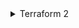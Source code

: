 <details>
<summary>Terraform 2</summary>
  Принципы организации инфраструктурного кода и работа над инфраструктурой в команде на примере Terraform  
  1. Создали ветку terraform-2
  2. Выполнил сборку образа для разных VM с созданием шаблона db.json и app.json
  3. Создал 2 VM
  4. Сделал разбитие конфигурации по файлам согласно ТЗ.
  5. Разбил файлы на модули.
  6. Для использование модулей загружаем их из указанного источника (source) коммандой terraform get
  7. Создал директории stage и prod. Скопировал файлы в каждую из директорий.
  8. Проверил конфигурацию
  9. Выполнил самостоятельные задания
  Задание со * .
  Создал файл backend.tf в каждой из директории stage/prod. Выполнил команды terraform init / terraform apply
  ```
    terraform {
    backend "s3" {
    endpoint   = "storage.yandexcloud.net"
    bucket     = "terraform-2-storage-bucket"
    region     = "ru-central1"
    key        = "stage.tfstate"
    access_key = ""
    secret_key = ""

    skip_region_validation      = true
    skip_credentials_validation = true
    }
  }
    ```
  Возможно настроил чтото не так, но автотест прошел успешно. 
<details>

<details>
<summary>Terraform 1</summary>
# Все задания выполнены согласно описанию в ТЗ
# Самостоятельные задания
  ## 1. Определите input переменную для приватного ключа,использующегося в определении подключения для провижинеров (connection)
    Переменная была добавлена в terraform.tfvars и добавлено описание в variables.tf, connection теперь выглядит так
   ``` 
    connection {
    type  = "ssh"
    host  = self.network_interface.0.nat_ip_address
    user  = "ubuntu"
    agent = false
    # путь до приватного ключа
    private_key = file(var.private_key) }
  ```
 ## 2.Определите input переменную для задания зоны в ресурсе "yandex_compute_instance" "app". У нее должно быть значение по умолчанию 
     Переменная была добавлена в terraform.tfvars и добавлено описание в variables.tf, resoutce теперь выглядит так:
  ``` resource "yandex_compute_instance" "app" {
     name  = "reddit-app-${count.index}"
     count = var.count_app
     zone  = var.zone       
  ```
 ## 3. Создан файл terraform.tfvars.example
 ``` cloud_id                 = "bbbbbbbbbbbbbbbbbbe"
    folder_id                = "bwwwwwwwwwwbbbbbwwq"
    zone                     = "ru-central1-a"
    image_id                 = "fd8vfbci6kikkq615kn3"
    subnet_id                = "e9baugga0kt6rc1sbhr5"
    service_account_key_file = "./key.json"
    count_app                = "2"
    private_key_path         = "~/.ssh/ubuntu"
    public_key_path          = "~/.ssh/ubuntu.pub" 
  ```
   ## Задание со **
   Создан файл lb.tf с описанием когда балансировщика, направляющего трафик на reddit-app.  
    ``` resource "yandex_lb_target_group" "loadbalancer" {  
    name = "lb-group"  
    dynamic "target" {  
    for_each = yandex_compute_instance.app.*.network_interface.0.ip_address  
    content {  
      address   = target.value  
      subnet_id = var.subnet_id  
    }  
    }  
    #target {
    # address   = yandex_compute_instance.app.network_interface.0.ip_address
    #subnet_id = var.subnet_id
    #}
    #target {
    #address   = yandex_compute_instance.app2.network_interface.0.ip_address
    # subnet_id = var.subnet_id
    #}# 
    }
    resource "yandex_lb_network_load_balancer" "external-lb-test" {
    name = "external-lb-test"
    type = "external"
    listener {
    name        = "my-listener"
    port        = 8080
    target_port = 9292
    external_address_spec {
      ip_version = "ipv4"
    }
    } 
    attached_target_group {
    target_group_id = yandex_lb_target_group.loadbalancer.id
    healthcheck {
      name = "http"
      http_options {
        port = 9292
      }
    }
    }
    }
    ```
  ## Добавление инстанса reddit-app2
    Добавил блок resource "yandex_compute_instance" "app2" в файле main.tf с описанием. Минусы такого подхода в создании для каждого инстанса своего ресурса, большого количества времени на написание.
    ``` resource "yandex_compute_instance" "app2" {
      name = "reddit-app2"
      #count = var.count_app
      resources {
      cores  = 2
      memory = 2
    }
    boot_disk {
     initialize_params {
       # Указать id образа созданного в предыдущем домашем задании
       image_id = var.image_id
     }
    }
    network_interface {
     # Указан id подсети default-ru-central1-a
     subnet_id = var.subnet_id
     nat       = true
   }
   metadata = {
     ssh-keys = "ubuntu:${file(var.public_key_path)}"
   }
   connection {
     type  = "ssh"
     host  = yandex_compute_instance.app2.network_interface.0.nat_ip_address
     user  = "ubuntu"
     agent = false
     # путь до приватного ключа
     private_key = file(var.private_key)
   }
   provisioner "file" {
     source      = "files/puma.service"
     destination = "/tmp/puma.service"
   }
   provisioner "remote-exec" {
     script = "files/deploy.sh"
   }
  }
    ```  
Выходные переменные output.rf  
 ``` output "external_ip_address_app" {
  value = yandex_compute_instance.app.*.network_interface.0.nat_ip_address
}
 output "external_ip_address_app2" {
   value = yandex_compute_instance.app2.network_interface.0.nat_ip_address
 } 
 ```
## Задание со **
  Удалите описание reddit-app2 и попробуйте подход с заданием
  количества инстансов через параметр ресурса count.
  Переменная count должна задаваться в параметрах и по
  умолчанию равна 1
  Убираем блок с описанием инстанса reddit-app в main.tf и output.tf. Добавляем новую переменную count_app
  ### variables.tf
  ``` variable "count_app" {
  description = "count instances"
  default     = 1
  }
  ```
  ### terraform.tfvars 
    count_app = 2
  Изменяем файл main.tf (укажу только те строки, которые изменены)
  ``` resource "yandex_compute_instance" "app" {
  name  = "reddit-app-${count.index}"
  count = var.count_app } -->
  Добавляем динамическую группу в lb.tf 
  ```resource "yandex_lb_target_group" "loadbalancer" {
  name = "lb-group"
  dynamic "target" {
    for_each = yandex_compute_instance.app.*.network_interface.0.ip_address
    content {
      address   = target.value
      subnet_id = var.subnet_id
    }
  ``` 
  ### output.tf
  ``` output "yandex_lb_network_load_balancer" {
     value = yandex_lb_network_load_balancer.external-lb-test.listener.*.external_address_spec[0].*.address
     } 
  ```
<details>